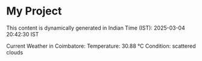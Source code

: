 # My Project

This content is dynamically generated in Indian Time (IST): 2025-03-04 20:42:30 IST


Current Weather in Coimbatore:
Temperature: 30.88 °C
Condition: scattered clouds
